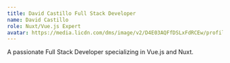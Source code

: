 ```yaml
---
title: David Castillo Full Stack Developer
name: David Castillo
role: Nuxt/Vue.js Expert
avatar: https://media.licdn.com/dms/image/v2/D4E03AQFfDSLxFdRCEw/profile-displayphoto-shrink_200_200/B4EZUWxZYMHMAg-/0/1739843804012?e=1746057600&v=beta&t=cCwz067kbK-jzmXs5SUzq5nVxRp0ouJ31BOvO5oIkkY
---
```


A passionate Full Stack Developer specializing in Vue.js and Nuxt.